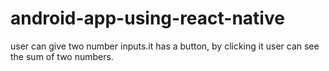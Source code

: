 # android-app-using-react-native
user can give two number inputs.it has a button, by clicking it user can see the sum of two numbers.
